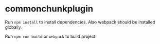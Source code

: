 # commonchunkplugin

Run `npm install` to install dependencies. Also webpack should be installed globally.

Run `npm run build` or `webpack` to build project.
